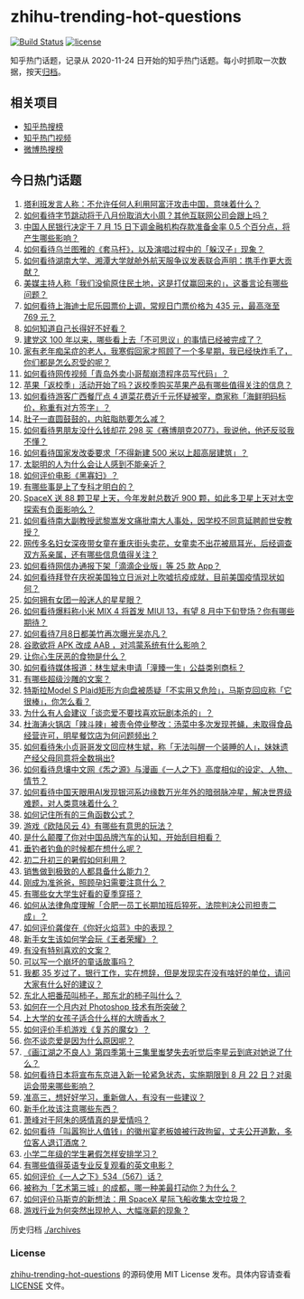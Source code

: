 # zhihu-trending-hot-questions

[![Build Status](https://github.com/justjavac/zhihu-trending-hot-questions/workflows/ci/badge.svg?branch=master)](https://github.com/justjavac/zhihu-trending-hot-questions/actions)
[![license](https://img.shields.io/github/license/justjavac/zhihu-trending-hot-questions)](https://github.com/justjavac/zhihu-trending-hot-questions/blob/master/LICENSE)

知乎热门话题，记录从 2020-11-24 日开始的知乎热门话题。每小时抓取一次数据，按天[归档](./archives)。

## 相关项目

- [知乎热搜榜](https://github.com/justjavac/zhihu-trending-top-search)
- [知乎热门视频](https://github.com/justjavac/zhihu-trending-hot-video)
- [微博热搜榜](https://github.com/justjavac/weibo-trending-hot-search)

## 今日热门话题

<!-- BEGIN -->
<!-- 最后更新时间 Sat Jul 10 2021 05:01:34 GMT+0800 (China Standard Time) -->

1. [塔利班发言人称：不允许任何人利用阿富汗攻击中国，意味着什么？](https://www.zhihu.com/question/471209373)
2. [如何看待字节跳动将于八月份取消大小周？其他互联网公司会跟上吗？](https://www.zhihu.com/question/471196364)
3. [中国人民银行决定于 7 月 15 日下调金融机构存款准备金率 0.5
   个百分点，将产生哪些影响？](https://www.zhihu.com/question/471178899)
4. [如何看待乌兰图雅的《套马杆》，以及演唱过程中的「躲汉子」现象？](https://www.zhihu.com/question/467271332)
5. [如何看待湖南大学、湘潭大学就舱外航天服争议发表联合声明：携手作更大贡献？](https://www.zhihu.com/question/471210964)
6. [美媒主持人称「我们没偷原住民土地，这是打仗赢回来的」，这番言论有哪些问题？](https://www.zhihu.com/question/471060396)
7. [如何看待上海迪士尼乐园票价上调，常规日门票价格为 435 元，最高涨至 769
   元？](https://www.zhihu.com/question/471106076)
8. [如何知道自己长得好不好看？](https://www.zhihu.com/question/469915498)
9. [建党这 100 年以来，哪些看上去「不可思议」的事情已经被完成了？](https://www.zhihu.com/question/468798487)
10. [家有老年痴呆症的老人，我寒假回家才照顾了一个多星期，我已经快炸毛了，你们都是怎么忍受的呢？](https://www.zhihu.com/question/39952242)
11. [如何看待网传视频「青岛外卖小哥帮崩溃程序员写代码」？](https://www.zhihu.com/question/470908424)
12. [苹果「返校季」活动开始了吗？返校季购买苹果产品有哪些值得关注的信息？](https://www.zhihu.com/question/470828574)
13. [如何看待游客广西餐厅点 4
    道菜花费近千元怀疑被宰，商家称「海鲜明码标价，称重有对方签字」？](https://www.zhihu.com/question/470587185)
14. [肚子一直圆鼓鼓的，内脏脂肪要怎么减？](https://www.zhihu.com/question/45723322)
15. [如何看待男朋友没什么钱却花 298
    买《赛博朋克2077》，我说他，他还反驳我不懂？](https://www.zhihu.com/question/395466027)
16. [如何看待国家发改委要求「不得新建 500 米以上超高层建筑」？](https://www.zhihu.com/question/470500743)
17. [太聪明的人为什么会让人感到不能亲近？](https://www.zhihu.com/question/449801792)
18. [如何评价电影《黑寡妇》？](https://www.zhihu.com/question/276793168)
19. [有哪些事是上了专科才明白的？](https://www.zhihu.com/question/322703564)
20. [SpaceX 送 88 颗卫星上天，今年发射总数近 900
    颗，如此多卫星上天对太空探索有负面影响么？](https://www.zhihu.com/question/470453437)
21. [如何看待南大副教授武黎嵩发文痛批南大人事处，因学校不同意延聘颜世安教授？](https://www.zhihu.com/question/470991655)
22. [网传多名妇女深夜带女童在重庆街头卖花，女童卖不出花被扇耳光，后经调查双方系亲属，还有哪些信息值得关注？](https://www.zhihu.com/question/471103183)
23. [如何看待网信办通报下架「滴滴企业版」等 25 款 App？](https://www.zhihu.com/question/471232696)
24. [如何看待拜登在庆祝美国独立日派对上吹嘘抗疫成就，目前美国疫情现状如何？](https://www.zhihu.com/question/470332850)
25. [如何拥有女团一般迷人的星星眼？](https://www.zhihu.com/question/431143857)
26. [如何看待爆料称小米 MIX 4 将首发 MIUI 13，有望 8
    月中下旬登场？你有哪些期待？](https://www.zhihu.com/question/470371928)
27. [如何看待7月8日都美竹再次曝光吴亦凡？](https://www.zhihu.com/question/470964638)
28. [谷歌欲将 APK 改成 AAB ，对鸿蒙系统有什么影响？](https://www.zhihu.com/question/469684650)
29. [让你心生厌恶的食物是什么？](https://www.zhihu.com/question/468990798)
30. [如何看待媒体报道：林生斌未申请「潼臻一生」公益类别商标？](https://www.zhihu.com/question/471150295)
31. [有哪些超级沙雕的文案？](https://www.zhihu.com/question/467925312)
32. [特斯拉Model S
    Plaid矩形方向盘被质疑「不实用又危险」，马斯克回应称「它很棒」，你怎么看？](https://www.zhihu.com/question/465729695)
33. [为什么有人会建议「谈恋爱不要找喜欢玩剧本杀的」？](https://www.zhihu.com/question/470321362)
34. [杜海涛火锅店「辣斗辣」被责令停业整改：汤菜中多次发现苍蝇，未取得食品经营许可，明星餐饮店为何问题频出？](https://www.zhihu.com/question/470854902)
35. [如何看待朱小贞哥哥发文回应林生斌，称「无法叫醒一个装睡的人」，妹妹遗产经父母同意将全数捐出?](https://www.zhihu.com/question/470995271)
36. [如何看待息壤中文网《炁之源》与漫画《一人之下》高度相似的设定、人物、情节？](https://www.zhihu.com/question/470549627)
37. [如何看待中国天眼用AI发现银河系边缘数万光年外的暗弱脉冲星，解决世界级难题，对人类意味着什么？](https://www.zhihu.com/question/470923118)
38. [如何记住所有的三角函数公式？](https://www.zhihu.com/question/63652417)
39. [游戏《欧陆风云 4》有哪些有意思的玩法？](https://www.zhihu.com/question/322756892)
40. [是什么颠覆了你对中国品牌汽车的认知，开始刮目相看？](https://www.zhihu.com/question/450821353)
41. [垂钓者钓鱼的时候都在想什么呢？](https://www.zhihu.com/question/465012075)
42. [初二升初三的暑假如何利用？](https://www.zhihu.com/question/405276565)
43. [销售做到极致的人都具备什么能力？](https://www.zhihu.com/question/458364420)
44. [刚成为准爸爸，照顾孕妇需要注意什么？](https://www.zhihu.com/question/366967759)
45. [有哪些女大学生好看的夏季穿搭？](https://www.zhihu.com/question/316762010)
46. [如何从法律角度理解「合肥一员工长期加班后猝死，法院判决公司担责二成」？](https://www.zhihu.com/question/470842903)
47. [如何评价龚俊在《你好火焰蓝》中的表现？](https://www.zhihu.com/question/469735496)
48. [新手女生该如何学会玩《王者荣耀》？](https://www.zhihu.com/question/314613607)
49. [有没有特别喜欢的文案？](https://www.zhihu.com/question/464740155)
50. [可以写一个崩坏的童话故事吗？](https://www.zhihu.com/question/426166872)
51. [我都 35
    岁过了，银行工作，实在想辞，但是发现实在没有啥好的单位，请问大家有什么好的建议？](https://www.zhihu.com/question/463128218)
52. [东北人把番茄叫柿子，那东北的柿子叫什么？](https://www.zhihu.com/question/459057274)
53. [如何在一个月内对 Photoshop 技术有所突破？](https://www.zhihu.com/question/39164259)
54. [上大学的女孩子适合什么样的大牌香水？](https://www.zhihu.com/question/467421722)
55. [如何评价手机游戏《复苏的魔女》？](https://www.zhihu.com/question/470739380)
56. [你不谈恋爱是因为什么原因呢？](https://www.zhihu.com/question/470227826)
57. [《画江湖之不良人》第四季第十三集里蚩梦失去听觉后李星云到底对她说了什么？](https://www.zhihu.com/question/470890032)
58. [如何看待日本将宣布东京进入新一轮紧急状态，实施期限到 8 月 22
    日？对奥运会带来哪些影响？](https://www.zhihu.com/question/470817265)
59. [准高三，想好好学习，重新做人，有没有一些建议？](https://www.zhihu.com/question/470762012)
60. [新手化妆该注意哪些东西？](https://www.zhihu.com/question/467014822)
61. [萧峰对于阿朱的感情真的是爱情吗？](https://www.zhihu.com/question/27494668)
62. [如何看待「叫嚣狗比人值钱」的徽州宴老板娘被行政拘留，丈夫公开道歉，多位客人退订酒席？](https://www.zhihu.com/question/470671135)
63. [小学二年级的学生暑假怎样安排学习？](https://www.zhihu.com/question/407778994)
64. [有哪些值得英语专业反复观看的英文电影？](https://www.zhihu.com/question/327827779)
65. [如何评价《一人之下》534（567）话？](https://www.zhihu.com/question/470973567)
66. [被称为「艺术第三城」的成都，哪一种美最打动你？为什么？](https://www.zhihu.com/question/469305591)
67. [如何评价马斯克的新想法：用 SpaceX 星际飞船收集太空垃圾？](https://www.zhihu.com/question/470417380)
68. [游戏行业为何突然出现抢人、大幅涨薪的现象？](https://www.zhihu.com/question/468141499)

<!-- END -->

历史归档 [./archives](./archives)

### License

[zhihu-trending-hot-questions](https://github.com/justjavac/zhihu-trending-hot-questions)
的源码使用 MIT License 发布。具体内容请查看 [LICENSE](./LICENSE) 文件。
